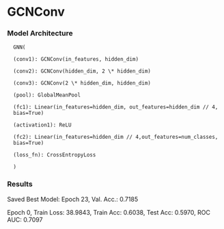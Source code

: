 # GCNConv

### Model Architecture

      GNN(

      (conv1): GCNConv(in_features, hidden_dim)

      (conv2): GCNConv(hidden_dim, 2 \* hidden_dim)

      (conv3): GCNConv(2 \* hidden_dim, hidden_dim)

      (pool): GlobalMeanPool

      (fc1): Linear(in_features=hidden_dim, out_features=hidden_dim // 4,
      bias=True)

      (activation1): ReLU

      (fc2): Linear(in_features=hidden_dim // 4,out_features=num_classes,
      bias=True)

      (loss_fn): CrossEntropyLoss

      )

### Results

Saved Best Model: Epoch 23, Val. Acc.: 0.7185

Epoch 0, Train Loss: 38.9843, Train Acc: 0.6038, Test Acc: 0.5970, ROC
AUC: 0.7097
